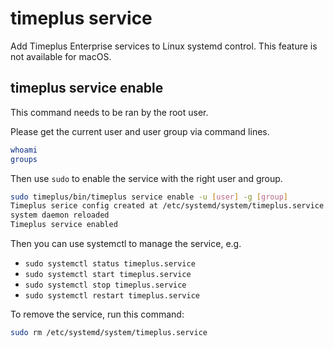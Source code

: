 # timeplus service
Add Timeplus Enterprise services to Linux systemd control. This feature is not available for macOS.

## timeplus service enable
This command needs to be ran by the root user.

Please get the current user and user group via command lines.
```bash
whoami
groups
```
Then use `sudo` to enable the service with the right user and group.
```bash
sudo timeplus/bin/timeplus service enable -u [user] -g [group]
Timeplus serice config created at /etc/systemd/system/timeplus.service
system daemon reloaded
Timeplus service enabled
```

Then you can use systemctl to manage the service, e.g.
* `sudo systemctl status timeplus.service`
* `sudo systemctl start timeplus.service`
* `sudo systemctl stop timeplus.service`
* `sudo systemctl restart timeplus.service`

To remove the service, run this command:
```bash
sudo rm /etc/systemd/system/timeplus.service
```
